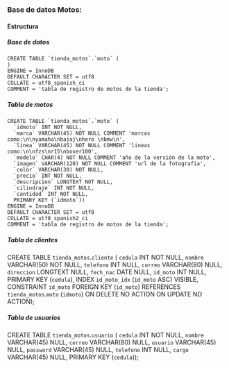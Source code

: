 ### Base de datos Motos:
#### Estructura

##### Base de datos

```MySQL
CREATE TABLE `tienda_motos`.`moto` (
)
ENGINE = InnoDB
DEFAULT CHARACTER SET = utf8
COLLATE = utf8_spanish_ci
COMMENT = 'tabla de registro de motos de la tienda';
```

##### Tabla de motos
```MySQL
CREATE TABLE `tienda_motos`.`moto` (
  `idmoto` INT NOT NULL,
  `marca` VARCHAR(45) NOT NULL COMMENT 'marcas como:\n\nyamaha\nbajaj\nhero \nbmw\n',
  `linea` VARCHAR(45) NOT NULL COMMENT 'lineas como:\n\nfzs\nr15\nboxer100',
  `modelo` CHAR(4) NOT NULL COMMENT 'año de la versión de la moto',
  `imagen` VARCHAR(120) NOT NULL COMMENT 'url de la fotografía',
  `color` VARCHAR(30) NOT NULL,
  `precio` INT NOT NULL,
  `descripcion` LONGTEXT NOT NULL,
  `cilindraje` INT NOT NULL,
  `cantidad` INT NOT NULL,
  PRIMARY KEY (`idmoto`))
ENGINE = InnoDB
DEFAULT CHARACTER SET = utf8
COLLATE = utf8_spanish2_ci
COMMENT = 'tabla de registro de motos de la tienda';
```

##### Tabla de clientes
CREATE TABLE `tienda_motos`.`cliente` (
  `cedula` INT NOT NULL,
  `nombre` VARCHAR(50) NOT NULL,
  `telefono` INT NULL,
  `correo` VARCHAR(80) NULL,
  `direccion` LONGTEXT NULL,
  `fech_nac` DATE NULL,
  `id_moto` INT NULL,
  PRIMARY KEY (`cedula`),
  INDEX `id_moto_idx` (`id_moto` ASC) VISIBLE,
  CONSTRAINT `id_moto`
    FOREIGN KEY (`id_moto`)
    REFERENCES `tienda_motos`.`moto` (`idmoto`)
    ON DELETE NO ACTION
    ON UPDATE NO ACTION);


##### Tabla de usuarios
CREATE TABLE `tienda_motos`.`usuario` (
  `cedula` INT NOT NULL,
  `nombre` VARCHAR(45) NULL,
  `correo` VARCHAR(80) NULL,
  `usuario` VARCHAR(45) NULL,
  `password` VARCHAR(45) NULL,
  `telefono` INT NULL,
  `cargo` VARCHAR(45) NULL,
  PRIMARY KEY (`cedula`));